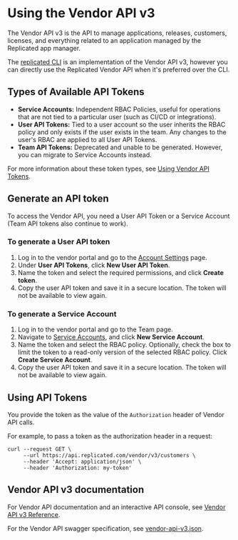 # Using the Vendor API v3

The Vendor API v3 is the API to manage applications, releases, customers, licenses, and everything related to an application managed by the Replicated app manager.

The [replicated CLI](replicated-cli-installing) is an implementation of the Vendor API v3, however you can directly use the Replicated Vendor API when it's preferred over the CLI.

## Types of Available API Tokens
- **Service Accounts:** Independent RBAC Policies, useful for operations that are not tied to a particular user (such as CI/CD or integrations).
- **User API Tokens:** Tied to a user account so the user inherits the RBAC policy and only exists if the user exists in the team. Any changes to the user's RBAC are applied to all User API Tokens.
- **Team API Tokens:** Deprecated and unable to be generated. However, you can migrate to Service Accounts instead.

For more information about these token types, see [Using Vendor API Tokens](replicated-cli-tokens).

## Generate an API token

To access the Vendor API, you need a User API Token or a Service Account (Team API tokens also continue to work). 

### To generate a User API token

1. Log in to the vendor portal and go to the [Account Settings](https://vendor.replicated.com/account-settings) page.
2. Under **User API Tokens**, click **New User API Token**.
3. Name the token and select the required permissions, and click **Create token**.
4. Copy the user API token and save it in a secure location. The token will not be available to view again.

### To generate a Service Account

1. Log in to the vendor portal and go to the Team page.
2. Navigate to [Service Accounts](https://vendor.replicated.com/team/serviceaccounts), and click **New Service Account**.
3. Name the token and select the RBAC policy. Optionally, check the box to limit the token to a read-only version of the selected RBAC policy. Click **Create Service Account**.
4. Copy the user API token and save it in a secure location. The token will not be available to view again.

## Using API Tokens

You provide the token as the value of the `Authorization` header of Vendor API calls.

For example, to pass a token as the authorization header in a request:

```
curl --request GET \
     --url https://api.replicated.com/vendor/v3/customers \
     --header 'Accept: application/json' \
     --header 'Authorization: my-token'
```

## Vendor API v3 documentation

For Vendor API documentation and an interactive API console, see [Vendor API v3 Reference](https://replicated-vendor-api.readme.io/v3/reference/createapp).

For the Vendor API swagger specification, see [vendor-api-v3.json](https://api.replicated.com/vendor/v3/spec/vendor-api-v3.json).

